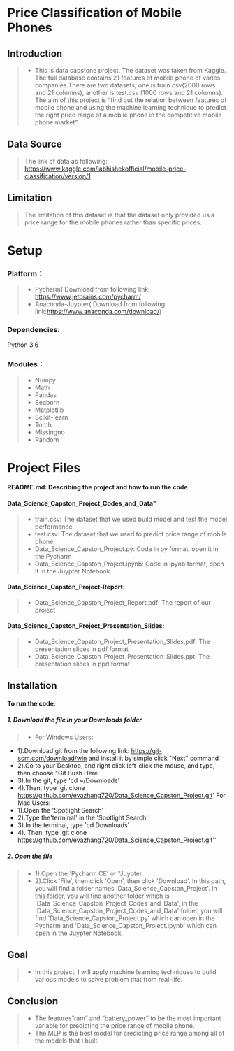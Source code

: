 
# Price Classification of Mobile Phones

## Introduction
>* This is data capstone project. The dataset was taken from Kaggle. The full database contains 21 features of mobile phone of varies companies.There are two datasets, one is train.csv(2000 rows and 21 columns), another is test.csv (1000 rows and 21 columns). The aim of this project is “find out the relation between features of mobile phone and using the machine learning technique to predict the right price range of a mobile phone in the competitive mobile phone market”.

## Data Source
> The link of data as following:  
> https://www.kaggle.com/iabhishekofficial/mobile-price-classification/version/1

## Limitation
> The limitation of this dataset is that the dataset only provided us a price range for the mobile phones rather than specific prices.

# Setup
### Platform：
>* Pycharm( Download from following link: https://www.jetbrains.com/pycharm/
>* Anaconda-Juypter( Download from following link:https://www.anaconda.com/download/)
### Dependencies: 
Python 3.6
### Modules：
>* Numpy
>* Math
>* Pandas
>* Seaborn
>* Matplotlib
>* Scikit-learn
>* Torch
>* Missingno
>* Random

# Project Files
#### README.md: Describing the project and how to run the code
#### Data_Science_Capston_Project_Codes_and_Data"
>* train.csv: The dataset that we used build model and test the model performance
>* test.csv: The dataset that we used to predict price range of mobile phone
>* Data_Science_Capston_Project.py: Code in py format, open it in the Pycharm  
>* Data_Science_Capston_Project.ipynb: Code in ipynb format, open it in the Juypter Notebook
#### Data_Science_Capston_Project-Report: 
>* Data_Science_Capston_Project_Report.pdf: The report of our project
#### Data_Science_Capston_Project_Presentation_Slides:
>* Data_Science_Capston_Project_Presentation_Slides.pdf: The presentation slices in pdf format
>* Data_Science_Capston_Project_Presentation_Slides.ppt: The presentation slices in ppd format

## Installation
#### To run the code:
##### 1. Download the file in your Downloads folder

>* For Windows Users: 
* 1).Download git from the following link: https://git-scm.com/download/win and install it by simple click "Next" command
* 2).Go to your Desktop, and right click left-click the mouse, and type, then choose "Git Bush Here
* 3).In the git, type 'cd ~/Downloads'
* 4).Then, type 'git clone https://github.com/evazhang720/Data_Science_Capston_Project.git'
For Mac Users:
* 1).Open the 'Spotlight Search'
* 2).Type the'terminal' in the 'Spotlight Search'
* 3).In the terminal, type 'cd Downloads'
* 4). Then, type 'git clone https://github.com/evazhang720/Data_Science_Capston_Project.git''
##### 2. Open the file

>* 1).Open the 'Pycharm CE' or "Juypter
>* 2).Click 'File', then click 'Open', then click 'Download'. In this path, you will find a folder names 'Data_Science_Capston_Project'. In this folder, you will find another folder which is 'Data_Science_Capston_Project_Codes_and_Data', in the 'Data_Science_Capston_Project_Codes_and_Data' folder, you will find 'Data_Science_Capston_Project.py' which can open in the Pycharm and 'Data_Science_Capston_Project.ipynb' which can open in the Juypter Notebook.


## Goal
>* In this project, I will apply machine learning techniques to build various models to solve problem that from real-life.

## Conclusion
>* The features“ram” and “battery_power” to be the most important variable for predicting the price range of mobile phone.
>* The MLP is the best model for predicting price range among all of the models that I built.
